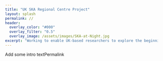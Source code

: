```yaml
---
title: "UK SKA Regional Centre Project"
layout: splash
permalink: //
header:
  overlay_color: "#000"
  overlay_filter: "0.5"
  overlay_image: /assets/images/SKA-at-Night.jpg
excerpt: "Working to enable UK-based researchers to explore the beginning of the universe by harnessing SKA data"
---
```

Add some intro textPermalink
